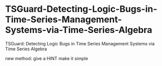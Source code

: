 # TSGuard-Detecting-Logic-Bugs-in-Time-Series-Management-Systems-via-Time-Series-Algebra
TSGuard: Detecting Logic Bugs in Time Series Management Systems via Time Series Algebra

new method: give a HINT make it simple

